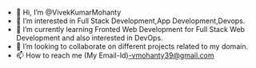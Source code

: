 - 👋 Hi, I’m @VivekKumarMohanty
- 👀 I’m interested in Full Stack Development,App Development,Devops.
- 🌱 I’m currently learning Fronted Web Development for Full Stack Web Development and also interested in DevOps.
- 💞️ I’m looking to collaborate on different projects related to my domain.
- 📫 How to reach me (My Email-Id)-vmohanty39@gmail.com

<!---
VivekKumarMohanty/VivekKumarMohanty is a ✨ special ✨ repository because its `README.md` (this file) appears on your GitHub profile.
You can click the Preview link to take a look at your changes.
--->
